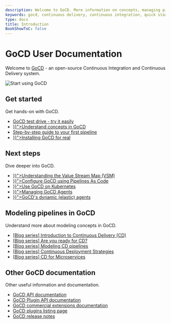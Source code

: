 ```yaml
---
description: Welcome to GoCD. More information on concepts, managing pipelines, and getting started.
keywords: gocd, continuous delivery, continuous integration, quick start guide, cd pipelines, build pipelines, gocd tutorials, gocd videos, install gocd
type: docs
title: Introduction
BookShowToC: false
---
```



<h1>GoCD User Documentation</h1>

Welcome to <a href="https://www.gocd.org" target="_blank" rel="noopener">GoCD</a> - an open-source Continuous Integration and Continuous Delivery system.

<img src="images/home-image1.svg" alt="Start using GoCD" id="main-page-cd-image">

<div class="main-page-toc-container">

<div class="main-page-toc-column">

  <h2>Get started</h2>

  <span class="subtitle">Get hands-on with GoCD.</span>

  <ul class="noindent">
    <li><a href="https://www.gocd.org/test-drive-gocd/" target="_blank" rel="noopener">GoCD test drive - try it easily</a></li>
    <li><a href="{{< relref "introduction/concepts_in_go.md" >}}">Understand concepts in GoCD</a></li>
    <li><a href="https://www.gocd.org/getting-started/part-1/" target="_blank" rel="noopener">Step-by-step guide to your first pipeline</a></li>
    <li><a href="{{< relref "installation/_index.md" >}}">Installing GoCD for real</a></li>
  </ul>

</div>


<div class="main-page-toc-column">

  <h2>Next steps</h2>

  <span class="subtitle">Dive deeper into GoCD.</span>

  <ul class="noindent">
    <li><a href="{{< relref "navigation/value_stream_map.md" >}}">Understanding the Value Stream Map (VSM)</a></li>
    <li><a href="{{< relref "advanced_usage/pipelines_as_code.md" >}}">Configure GoCD using Pipelines As Code</a></li>
    <li><a href="{{< relref "gocd_on_kubernetes/introduction.md" >}}">Use GoCD on Kubernetes</a></li>
    <li><a href="{{< relref "configuration/managing_a_build_cloud.md" >}}">Managing GoCD Agents</a></li>
    <li><a href="{{< relref "configuration/elastic_agents.md" >}}">GoCD's dynamic (elastic) agents</a></li>
  </ul>

</div>


<div class="main-page-toc-column">

  <h2>Modeling pipelines in GoCD</h2>

  <span>Understand more about modeling concepts in GoCD.</span>

  <ul class="noindent">
    <li><a href="https://www.gocd.org/tags/cd-101.html" target="_blank" rel="noopener">[Blog series] Introduction to Continuous Delivery (CD)</a></li>
    <li><a href="https://www.gocd.org/tags/are-you-ready-for-continuous-delivery.html" target="_blank" rel="noopener">[Blog series] Are you ready for CD?</a></li>
    <li><a href="https://www.gocd.org/tags/modeling-deployment-pipelines.html" target="_blank" rel="noopener">[Blog series] Modeling CD pipelines</a></li>
    <li><a href="https://www.gocd.org/tags/continuous-deployment-strategies.html" target="_blank" rel="noopener">[Blog series] Continuous Deployment Strategies</a></li>
    <li><a href="https://www.gocd.org/tags/cd-for-microservices.html" target="_blank" rel="noopener">[Blog series] CD for Microservices</a></li>
  </ul>

</div>


<div class="main-page-toc-column">

  <h2>Other GoCD documentation</h2>

  <span>Other useful information and documentation.</span>

  <ul class="noindent">
    <li><a href="https://api.gocd.org/" target="_blank" rel="noopener">GoCD API documentation</a></li>
    <li><a href="https://plugin-api.gocd.org/" target="_blank" rel="noopener">GoCD Plugin API documentation</a></li>
    <li><a href="https://extensions-docs.gocd.org/" target="_blank" rel="noopener">GoCD commercial extensions documentation</a></li>
    <li><a href="https://www.gocd.org/plugins/" target="_blank" rel="noopener">GoCD plugins listing page</a></li>
    <li><a href="https://www.gocd.org/releases/" target="_blank" rel="noopener">GoCD release notes</a></li>
  </ul>

</div>

</div>
